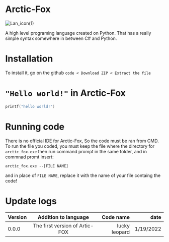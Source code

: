 # Arctic-Fox
![Lan_icon(1)](https://user-images.githubusercontent.com/79488582/171532104-21d2d99a-9766-486b-ac44-29f147d2e503.png)

A high level programing language created on Python. That has a really simple syntax somewhere in between C# and Python.

# Installation
To install it, go on the github `code < Download ZIP < Extract the file`

# `"Hello world!"` in Arctic-Fox
```c
printf("hello world!")
```

# Running code
There is no official IDE for Arctic-Fox, So the code must be ran from CMD. To run the file you coded, you must keep the file where the directory for `arctic_fox.exe` then run command prompt in the same folder, and in commnad promt insert: 

`arctic_fox.exe --[FILE NAME]`

and in place of `FILE NAME`, replace it with the name of your file containg the code!

# Update logs


| Version        | Addition to language | Code name  | date  |
| ------------- |:-------------:| -----:| -----:|
| 0.0.0      | The first version of Artic-FOX | lucky leopard |  1/19/2022|
